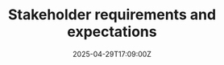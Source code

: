 ---
title: Stakeholder requirements and expectations
linkTitle: Stakeholder requirements and expectations
date: '2025-04-29T17:09:00Z'
weight: 1
description: No content
draft: false
ref: stakeholder-requirements-and-expectations
---